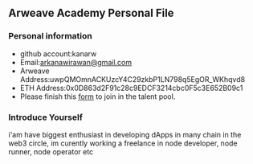 ## Arweave Academy Personal File

### Personal information

- github account:kanarw
- Email:arkanawirawan@gmail.com
- Arweave Address:uwpQMOmnACKUzcY4C29zkbP1LN798q5EgOR_WKhqvd8
- ETH Address:0x0D863d2F91c28c9EDCF3214cbc0F5c3E652B09c1
- Please finish this [form](https://docs.google.com/forms/d/e/1FAIpQLSfWA5fIIcBgmRppm3jNz5vmf9Mai_QMVil-2pO4r7YKn_Zhtw/viewform?usp=sf_link) to join in the talent pool.

### Introduce Yourself
 i'am have biggest enthusiast in developing dApps in many chain in the web3 circle, im curently working a freelance in node developer, node runner, node operator etc